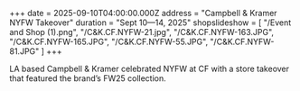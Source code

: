 +++
date = 2025-09-10T04:00:00.000Z
address = "Campbell & Kramer NYFW Takeover"
duration = "Sept 10—14, 2025"
shopslideshow = [
  "/Event and Shop (1).png",
  "/C&K.CF.NYFW-21.jpg",
  "/C&K.CF.NYFW-163.JPG",
  "/C&K.CF.NYFW-165.JPG",
  "/C&K.CF.NYFW-55.JPG",
  "/C&K.CF.NYFW-81.JPG"
]
+++

LA based Campbell & Kramer celebrated NYFW at CF with a store takeover that featured the brand’s FW25 collection. 
